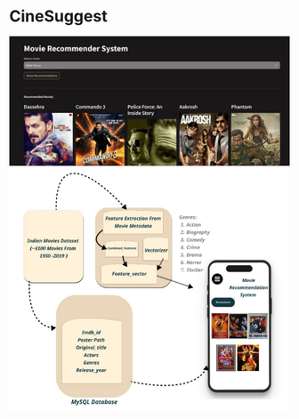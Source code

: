 # CineSuggest

![image](https://github.com/PrathameshDalal/CineSuggest/blob/main/0.png)
![image](https://github.com/PrathameshDalal/CineSuggest/blob/main/1.png)
